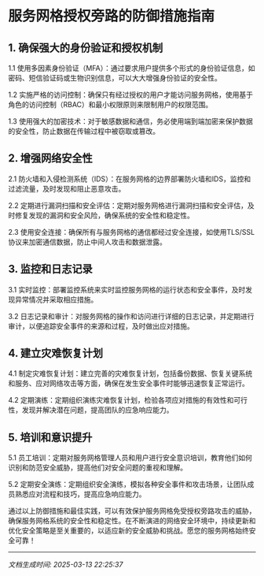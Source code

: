 # 服务网格授权旁路的防御措施指南

## 1. 确保强大的身份验证和授权机制

1.1 使用多因素身份验证（MFA）：通过要求用户提供多个形式的身份验证信息，如密码、短信验证码或生物识别信息，可以大大增强身份验证的安全性。

1.2 实施严格的访问控制：确保只有经过授权的用户才能访问服务网格，使用基于角色的访问控制（RBAC）和最小权限原则来限制用户的权限范围。

1.3 使用强大的加密技术：对于敏感数据和通信，务必使用端到端加密来保护数据的安全性，防止数据在传输过程中被窃取或篡改。

## 2. 增强网络安全性

2.1 防火墙和入侵检测系统（IDS）：在服务网格的边界部署防火墙和IDS，监控和过滤流量，及时发现和阻止恶意攻击。

2.2 定期进行漏洞扫描和安全评估：定期对服务网格进行漏洞扫描和安全评估，及时修复发现的漏洞和安全风险，确保系统的安全性和稳定性。

2.3 使用安全连接：确保所有与服务网格的通信都经过安全连接，如使用TLS/SSL协议来加密通信数据，防止中间人攻击和数据泄露。

## 3. 监控和日志记录

3.1 实时监控：部署监控系统来实时监控服务网格的运行状态和安全事件，及时发现异常情况并采取相应措施。

3.2 日志记录和审计：对服务网格的操作和访问进行详细的日志记录，并定期进行审计，以便追踪安全事件的来源和过程，及时做出应对措施。

## 4. 建立灾难恢复计划

4.1 制定灾难恢复计划：建立完善的灾难恢复计划，包括备份数据、恢复关键系统和服务、应对网络攻击等方面，确保在发生安全事件时能够迅速恢复正常运行。

4.2 定期演练：定期组织演练灾难恢复计划，检验各项应对措施的有效性和可行性，发现并解决潜在问题，提高团队的应急响应能力。

## 5. 培训和意识提升

5.1 员工培训：定期对服务网格管理人员和用户进行安全意识培训，教育他们如何识别和防范安全威胁，提高他们对安全问题的重视和理解。

5.2 定期安全演练：定期组织安全演练，模拟各种安全事件和攻击场景，让团队成员熟悉应对流程和技巧，提高应急响应能力。

通过以上防御措施和最佳实践，可以有效保护服务网格免受授权旁路攻击的威胁，确保服务网格系统的安全性和稳定性。在不断演进的网络安全环境中，持续更新和优化安全策略是至关重要的，以适应新的安全威胁和挑战。愿您的服务网格始终安全可靠！

---

*文档生成时间: 2025-03-13 22:25:37*
